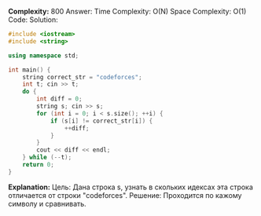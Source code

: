 **Complexity:** 800
Answer:
	Time Complexity: O(N)
	Space Complexity: O(1)
Code:
Solution:
```cpp
#include <iostream>
#include <string>

using namespace std;

int main() {
    string correct_str = "codeforces";
    int t; cin >> t;
    do {
        int diff = 0;
        string s; cin >> s;
        for (int i = 0; i < s.size(); ++i) {
            if (s[i] != correct_str[i]) {
                ++diff;
            }
        }
        cout << diff << endl;
    } while (--t);
    return 0;
}
```
**Explanation:**
	Цель: Дана строка s, узнать в скольких идексах эта строка отличается от строки "codeforces".
	Решение: Проходится по кажому символу и сравнивать.